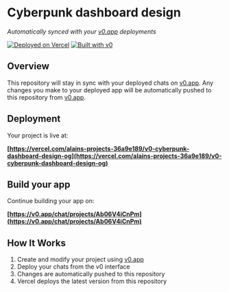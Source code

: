# Cyberpunk dashboard design

*Automatically synced with your [v0.app](https://v0.app) deployments*

[![Deployed on Vercel](https://img.shields.io/badge/Deployed%20on-Vercel-black?style=for-the-badge&logo=vercel)](https://vercel.com/alains-projects-36a9e189/v0-cyberpunk-dashboard-design-og)
[![Built with v0](https://img.shields.io/badge/Built%20with-v0.app-black?style=for-the-badge)](https://v0.app/chat/projects/Ab06V4iCnPm)

## Overview

This repository will stay in sync with your deployed chats on [v0.app](https://v0.app).
Any changes you make to your deployed app will be automatically pushed to this repository from [v0.app](https://v0.app).

## Deployment

Your project is live at:

**[https://vercel.com/alains-projects-36a9e189/v0-cyberpunk-dashboard-design-og](https://vercel.com/alains-projects-36a9e189/v0-cyberpunk-dashboard-design-og)**

## Build your app

Continue building your app on:

**[https://v0.app/chat/projects/Ab06V4iCnPm](https://v0.app/chat/projects/Ab06V4iCnPm)**

## How It Works

1. Create and modify your project using [v0.app](https://v0.app)
2. Deploy your chats from the v0 interface
3. Changes are automatically pushed to this repository
4. Vercel deploys the latest version from this repository